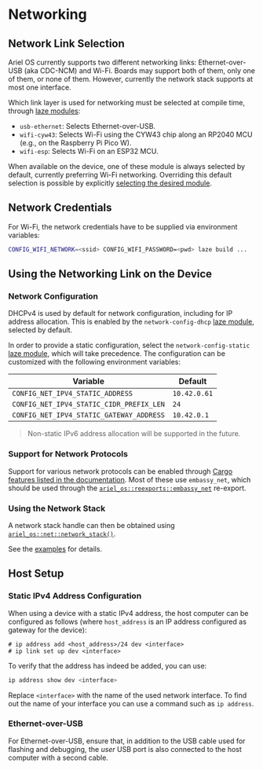 # Networking

## Network Link Selection

Ariel OS currently supports two different networking links: Ethernet-over-USB (aka CDC-NCM) and Wi-Fi.
Boards may support both of them, only one of them, or none of them. However, currently the network stack supports at most one interface.

Which link layer is used for networking must be selected at compile time,
through [laze modules](./build_system.md#laze-modules):

- `usb-ethernet`: Selects Ethernet-over-USB.
- `wifi-cyw43`: Selects Wi-Fi using the CYW43 chip along an RP2040 MCU (e.g., on the Raspberry Pi Pico W).
- `wifi-esp`: Selects Wi-Fi on an ESP32 MCU.

When available on the device, one of these module is always selected by default, currently preferring Wi-Fi networking.
Overriding this default selection is possible by explicitly [selecting the desired module][laze-modules-book].

## Network Credentials

For Wi-Fi, the network credentials have to be supplied via environment variables:

```sh
CONFIG_WIFI_NETWORK=<ssid> CONFIG_WIFI_PASSWORD=<pwd> laze build ...
```

## Using the Networking Link on the Device

### Network Configuration

DHCPv4 is used by default for network configuration, including for IP address allocation.
This is enabled by the `network-config-dhcp` [laze module](./build_system.md#laze-modules), selected by default.

In order to provide a static configuration, select the `network-config-static` [laze module](./build_system.md#laze-modules), which will take precedence.
The configuration can be customized with the following environment variables:

| Variable                                 | Default      |
| --                                       | --           |
| `CONFIG_NET_IPV4_STATIC_ADDRESS`         | `10.42.0.61` |
| `CONFIG_NET_IPV4_STATIC_CIDR_PREFIX_LEN` | `24`         |
| `CONFIG_NET_IPV4_STATIC_GATEWAY_ADDRESS` | `10.42.0.1`  |

> Non-static IPv6 address allocation will be supported in the future.

### Support for Network Protocols

Support for various network protocols can be enabled through [Cargo features listed in the documentation][rustdoc-homepage].
Most of these use `embassy_net`, which should be used through the [`ariel_os::reexports::embassy_net`][embassy-net-reexport-rustdoc] re-export.

### Using the Network Stack

A network stack handle can then be obtained using [`ariel_os::net::network_stack()`][network-stack-rustdoc].

See the [examples][examples-dir-repo] for details.

## Host Setup

### Static IPv4 Address Configuration

When using a device with a static IPv4 address,
the host computer can be configured as follows (where `host_address` is an IP address configured as gateway for the device):

```
# ip address add <host_address>/24 dev <interface>
# ip link set up dev <interface>
```

To verify that the address has indeed be added, you can use:

```sh
ip address show dev <interface>
```

Replace `<interface>` with the name of the used network interface.
To find out the name of your interface you can use a command such as `ip address`.

### Ethernet-over-USB

For Ethernet-over-USB, ensure that, in addition to the USB cable used for flashing
and debugging, the *user* USB port is also connected to the host computer with
a second cable.

[rustdoc-homepage]: https://ariel-os.github.io/ariel-os/dev/docs/api/ariel_os/index.html
[config-attr-macro-rustdoc]: https://ariel-os.github.io/ariel-os/dev/docs/api/ariel_os/attr.config.html
[network-stack-rustdoc]: https://ariel-os.github.io/ariel-os/dev/docs/api/ariel_os/net/fn.network_stack.html
[embassy-net-reexport-rustdoc]: https://ariel-os.github.io/ariel-os/dev/docs/api/ariel_os/reexports/embassy_net/index.html
[examples-dir-repo]: https://github.com/ariel-os/ariel-os/tree/main/examples
[laze-modules-book]: ./build_system.md#laze-modules
